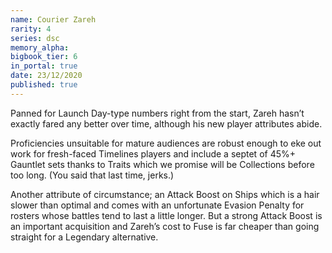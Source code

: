 ```yaml
---
name: Courier Zareh
rarity: 4
series: dsc
memory_alpha:
bigbook_tier: 6
in_portal: true
date: 23/12/2020
published: true
---
```


Panned for Launch Day-type numbers right from the start, Zareh hasn’t exactly fared any better over time, although his new player attributes abide.

Proficiencies unsuitable for mature audiences are robust enough to eke out work for fresh-faced Timelines players and include a septet of 45%+ Gauntlet sets thanks to Traits which we promise will be Collections before too long. (You said that last time, jerks.)

Another attribute of circumstance; an Attack Boost on Ships which is a hair slower than optimal and comes with an unfortunate Evasion Penalty for rosters whose battles tend to last a little longer. But a strong Attack Boost is an important acquisition and Zareh’s cost to Fuse is far cheaper than going straight for a Legendary alternative.
